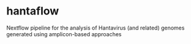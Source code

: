 # hantaflow
Nextflow pipeline for the analysis of Hantavirus (and related) genomes generated using amplicon-based approaches
